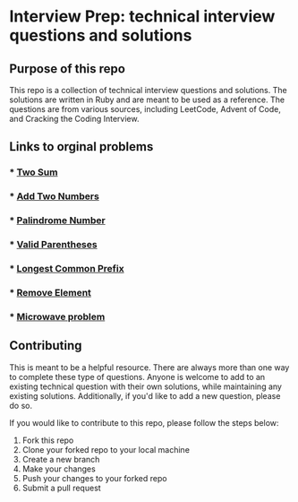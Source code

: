# Interview Prep: technical interview questions and solutions
## Purpose of this repo
This repo is a collection of technical interview questions and solutions. The solutions are written in Ruby and are meant to be used as a reference. The questions are from various sources, including LeetCode, Advent of Code, and Cracking the Coding Interview.

## Links to orginal problems
### * [Two Sum](https://leetcode.com/problems/two-sum/)
### * [Add Two Numbers](https://adventofcode.com/2020/day/1)
### * [Palindrome Number](https://leetcode.com/problems/palindrome-number/)
### * [Valid Parentheses](https://leetcode.com/problems/valid-parentheses/)
### * [Longest Common Prefix](https://leetcode.com/problems/longest-common-prefix/)
### * [Remove Element](https://leetcode.com/problems/remove-element/)
### * [Microwave problem](https://exercism.org/tracks/ruby/exercises/microwave)

## Contributing
This is meant to be a helpful resource. There are always more than one way to complete these type of questions. Anyone is welcome to add to an existing technical question with their own solutions, while maintaining any existing solutions. Additionally, if you'd like to add a new question, please do so.

If you would like to contribute to this repo, please follow the steps below:
1. Fork this repo
2. Clone your forked repo to your local machine
3. Create a new branch
4. Make your changes
5. Push your changes to your forked repo
6. Submit a pull request

